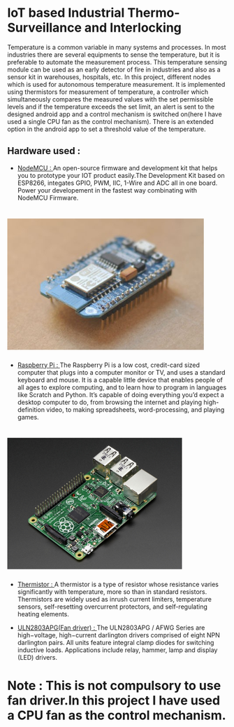 # IoT based Industrial Thermo-Surveillance and Interlocking                                

Temperature is a common variable in many systems and processes. In most industries there are several equipments to sense the temperature, but it is preferable to automate the measurement process. This temperature sensing module can be used as an early detector of fire in industries and also as a sensor kit in warehouses, hospitals, etc. In this project, different nodes which is used for autonomous temperature measurement. It is implemented using thermistors for measurement of temperature, a controller which simultaneously compares the measured values with the set permissible levels and if the temperature exceeds the set limit, an alert is sent to the designed android app and a control mechanism is switched on(here I have used a single CPU fan as the control mechanism). There is an extended option in the android app to set a threshold value of the temperature.

## Hardware used : 

* [NodeMCU : ](https://github.com/nodemcu/nodemcu-firmware)
An open-source firmware and development kit that helps you to prototype your IOT product easily.The Development Kit based on ESP8266, integates GPIO, PWM, IIC, 1-Wire and ADC all in one board. Power your developement in the fastest way combinating with NodeMCU Firmware.
# <img src="https://github.com/RatulGhosh/Temperature_monitoring_system/blob/master/images/c1s.jpg_450x300.jpg" />

* [Raspberry Pi : ](https://www.raspberrypi.org/)
The Raspberry Pi is a low cost, credit-card sized computer that plugs into a computer monitor or TV, and uses a standard keyboard and mouse. It is a capable little device that enables people of all ages to explore computing, and to learn how to program in languages like Scratch and Python. It’s capable of doing everything you’d expect a desktop computer to do, from browsing the internet and playing high-definition video, to making spreadsheets, word-processing, and playing games.
# <img src="https://github.com/RatulGhosh/Temperature_monitoring_system/blob/master/images/1914-01.jpg" width="400"/>

* [Thermistor : ](http://www.jameco.com/1/1/27858-ntc-102-r-negative-temperature-coefficient-ntc-thermistor.html)
A thermistor is a type of resistor whose resistance varies significantly with temperature, more so than in standard resistors. Thermistors are widely used as inrush current limiters, temperature sensors, self-resetting overcurrent protectors, and self-regulating heating elements. 

* [ULN2803APG(Fan driver) : ](https://www.google.co.in/url?sa=t&rct=j&q=&esrc=s&source=web&cd=8&cad=rja&uact=8&ved=0ahUKEwjbh_aK4o7LAhWMxI4KHRg6ChEQFggzMAc&url=http%3A%2F%2Fwww.alldatasheet.com%2Fdatasheet-pdf%2Fpdf%2F182611%2FTOSHIBA%2FULN2803APG.html&usg=AFQjCNH1hWE5d0SANT8S13imTxuNvrz5yg&sig2=0nn3ISoibDpWDAzpR7Xw4A)
The ULN2803APG / AFWG Series are high−voltage, high−current darlington drivers comprised of eight NPN darlington pairs. All units feature integral clamp diodes for switching inductive loads. Applications include relay, hammer, lamp and display (LED) drivers.
# Note : This is not compulsory to use fan driver.In this project I have used a  CPU fan as the control mechanism.
